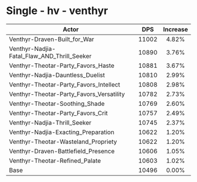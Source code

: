 # Single - hv - venthyr
| Actor | DPS | Increase |
|---|:---:|:---:|
|Venthyr-Draven-Built_for_War|11002|4.82%|
|Venthyr-Nadjia-Fatal_Flaw_AND_Thrill_Seeker|10890|3.76%|
|Venthyr-Theotar-Party_Favors_Haste|10881|3.67%|
|Venthyr-Nadjia-Dauntless_Duelist|10810|2.99%|
|Venthyr-Theotar-Party_Favors_Intellect|10808|2.98%|
|Venthyr-Theotar-Party_Favors_Versatility|10782|2.73%|
|Venthyr-Theotar-Soothing_Shade|10769|2.60%|
|Venthyr-Theotar-Party_Favors_Crit|10757|2.49%|
|Venthyr-Nadjia-Thrill_Seeker|10745|2.37%|
|Venthyr-Nadjia-Exacting_Preparation|10622|1.20%|
|Venthyr-Theotar-Wasteland_Propriety|10622|1.20%|
|Venthyr-Draven-Battlefield_Presence|10606|1.05%|
|Venthyr-Theotar-Refined_Palate|10603|1.02%|
|Base|10496|0.00%|
